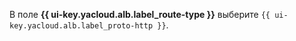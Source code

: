 В поле **{{ ui-key.yacloud.alb.label_route-type }}** выберите `{{ ui-key.yacloud.alb.label_proto-http }}`.